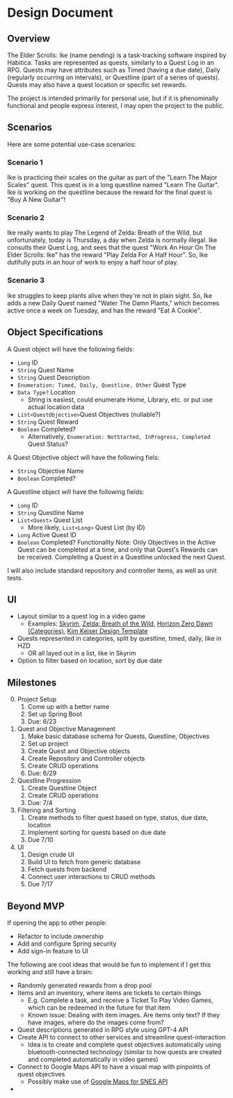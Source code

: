 # Design Document

## Overview
The Elder Scrolls: Ike (name pending) is a task-tracking software inspired by Habitica. Tasks are represented as quests, similarly to a Quest Log in an RPG. Quests may have attributes such as Timed (having a due date), Daily (regularly occurring on intervals), or Questline (part of a series of quests). Quests may also have a quest location or specific set rewards. 

The project is intended primarily for personal use, but if it is phenominally functional and people express interest, I may open the project to the public.

## Scenarios
Here are some potential use-case scenarios:

### Scenario 1
Ike is practicing their scales on the guitar as part of the "Learn The Major Scales" quest. This quest is in a long questline named "Learn The Guitar". Ike is working on the questline because the reward for the final quest is "Buy A New Guitar"!

### Scenario 2
Ike really wants to play The Legend of Zelda: Breath of the Wild, but unfortunately, today is Thursday, a day when Zelda is normally illegal. Ike consults their Quest Log, and sees that the quest "Work An Hour On The Elder Scrolls: Ike" has the reward "Play Zelda For A Half Hour". So, Ike dutifully puts in an hour of work to enjoy a half hour of play.

### Scenario 3
Ike struggles to keep plants alive when they're not in plain sight. So, Ike adds a new Daily Quest named "Water The Damn Plants," which becomes active once a week on Tuesday, and has the reward "Eat A Cookie".

## Object Specifications

A Quest object will have the following fields:
 - ``Long`` ID
 - ``String`` Quest Name
 - ``String`` Quest Description
 - ``Enumeration: Timed, Daily, Questline, Other`` Quest Type
 - ``Data Type?`` Location
    - String is easiest, could enumerate Home, Library, etc. or put use actual location data
 - ``List<QuestObjective>``Quest Objectives (nullable?)
 - ``String`` Quest Reward
 - ``Boolean`` Completed?
    - Alternatively, ``Enumeration: NotStarted, InProgress, Completed`` Quest Status?

 A Quest Objective object will have the following fiels:
 - ``String`` Objective Name
 - ``Boolean`` Completed?

A Questline object will have the following fields:
- ``Long`` ID
- ``String`` Questline Name
- ``List<Quest>`` Quest List
    - More likely, ``List<Long>`` Quest List (by ID)
- ``Long`` Active Quest ID
- ``Boolean`` Completed?
Functionality Note: Only Objectives in the Active Quest can be completed at a time, and only that Quest's Rewards can be received. Completing a Quest in a Questline unlocked the next Quest.

 I will also include standard repository and controller items, as well as unit tests.

## UI
- Layout similar to a quest log in a video game
    - Examples: [Skyrim](https://external-content.duckduckgo.com/iu/?u=http%3A%2F%2Fwww.megabearsfan.net%2Fimage.axd%2F2015%2F11%2FSkyrim-quest_log_filler_2.jpg&f=1&nofb=1&ipt=a935a9a28a0806c4ff3305dd12a8dcbc7f2f9a66a907dd70a5e85f4729acd3f3&ipo=images), [Zelda: Breath of the Wild](https://external-content.duckduckgo.com/iu/?u=http%3A%2F%2Foyster.ignimgs.com%2Fmediawiki%2Fapis.ign.com%2Fthe-legend-of-zelda-hd%2Fthumb%2F1%2F18%2FAdventure_Log_Screen.jpg%2F468px-Adventure_Log_Screen.jpg&f=1&nofb=1&ipt=4a082bbb04a70add3f7315e512c4e59c82a47216aad2ab7f83ded8ed4b78312a&ipo=images), [Horizon Zero Dawn](https://external-content.duckduckgo.com/iu/?u=https%3A%2F%2Fcdn.vox-cdn.com%2Fthumbor%2F4IwQX1wbQ_msEqyjQsJFjQaYZL0%3D%2F0x0%3A3840x2160%2F1200x0%2Ffilters%3Afocal(0x0%3A3840x2160)%3Ano_upscale()%2Fcdn.vox-cdn.com%2Fuploads%2Fchorus_asset%2Ffile%2F8149467%2FHorizon_Zero_Dawn__20170309234355.jpg&f=1&nofb=1&ipt=145998de67904b155b035f72ca07d2a97f09ffad8ee241da54a83f2e3fd7ed09&ipo=images) [(Categories)](https://external-content.duckduckgo.com/iu/?u=https%3A%2F%2Fcdn.vox-cdn.com%2Fuploads%2Fchorus_asset%2Ffile%2F8034933%2F0036_HZD.jpg&f=1&nofb=1&ipt=d6e18edd7ac17330324f679cefed3c6ff448b92e1f9dc52de39b70635486cc98&ipo=images), [Kim Keiser Design Template](https://external-content.duckduckgo.com/iu/?u=http%3A%2F%2Fwww.kimkiserdesign.com%2Fwp-content%2Fuploads%2F2014%2F07%2Fquestlog.jpg&f=1&nofb=1&ipt=de5947e2ee29400e6c72f3feb1f459e2ca3d205856b8cee632008a5d6ac0e44d&ipo=images)
- Quests represented in categories, split by questline, timed, daily, like in HZD
    - OR all layed out in a list, like in Skyrim
- Option to filter based on location, sort by due date

## Milestones
0. Project Setup
    1. Come up with a better name
    2. Set up Spring Boot
    3. Due: 6/23
1. Quest and Objective Management 
    1. Make basic database schema for Quests, Questline, Objectives
    2. Set up project
    3. Create Quest and Objective objects
    4. Create Repository and Controller objects
    5. Create CRUD operations
    6. Due: 6/29
2. Questline Progression
    1. Create Questline Object
    2. Create CRUD operations
    3. Due: 7/4
3. Filtering and Sorting
    1. Create methods to filter quest based on type, status, due date, location
    2. Implement sorting for quests based on due date
    3. Due 7/10
4. UI
    1. Design crude UI
    2. Build UI to fetch from generic database
    3. Fetch quests from backend
    4. Connect user interactions to CRUD methods
    5. Due 7/17

## Beyond MVP
If opening the app to other people:
- Refactor to include ownership
- Add and configure Spring security
- Add sign-in feature to UI

The following are cool ideas that would be fun to implement if I get this working and still have a brain:
- Randomly generated rewards from a drop pool
- Items and an inventory, where items are tickets to certain things
    - E.g. Complete a task, and receive a Ticket To Play Video Games, which can be redeemed in the future for that item
    - Known issue: Dealing with item images. Are items only text? If they have images, where do the images come from?
- Quest descriptions generated in RPG style using GPT-4 API
- Create API to connect to other services and streamline quest-interaction
    - Idea is to create and complete quest objectives automatically using bluetooth-connected technology (similar to how quests are created and completed automatically in video games)
- Connect to Google Maps API to have a visual map with pinpoints of quest objectives
    - Possibly make use of [Google Maps for SNES API](https://github.com/ciciplusplus/mapnes)
- 